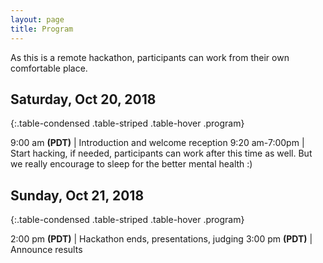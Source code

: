 ```yaml
---
layout: page
title: Program
---
```


As this is a remote hackathon, participants can work from their own comfortable place.

## Saturday, Oct 20, 2018

{:.table-condensed .table-striped .table-hover .program}

9:00 am **(PDT)**  | Introduction and welcome reception
9:20 am-7:00pm | Start hacking, if needed, participants can work after this time as well. But we really encourage to sleep for the better mental health :)

## Sunday, Oct 21, 2018

{:.table-condensed .table-striped .table-hover .program}

2:00 pm **(PDT)** | Hackathon ends, presentations, judging
3:00 pm **(PDT)** | Announce results
